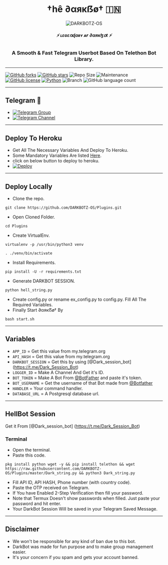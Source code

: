 <h1 align="center">
  <b>†hê ∂αякẞø† 🇮🇳</b>
</h1>

<p align="center">
  <img src="https://telegra.ph/file/fd93f6309369694e71644.jpg" alt="DARKBOTZ-OS">
</p>

<h6 align="center">
  <b>⚡ ʟɛɢɛռɖaʀʏ ᴀғ ∂αякɮօt ⚡</b>
</h6>

<h3 align="center">
  <b>A Smooth & Fast Telegram Userbot Based On Telethon Bot Library.</b>
</h3>

------
[![GitHub forks](https://img.shields.io/github/forks/DARKBOTZ-OS/darkbot?&style=flat-square&logo=github)](https://github.com/DARKBOTZ-OS/darkbot/fork)
[![GitHub stars](https://img.shields.io/github/stars/DARKBOTZ-OS/darkbot?&style=flat-square&logo=github)](https://github.com/DARKBOTZ-OS/darkbot/stargazers)
![Repo Size](https://img.shields.io/github/repo-size/DARKBOTZ-OS/darkbot?&style=flat-square&logo=github)
![Maintenance](https://img.shields.io/badge/Maintained%3F-yes-green?&style=flat-square)
[![GitHub license](https://img.shields.io/github/license/DARKBOTZ-OS/darkbot?&style=flat-square&logo=github)](https://github.com/DARKBOTZ-OS/darkbot/blob/master/LICENSE)
[![Python](https://img.shields.io/badge/Python-v3.9-blue)](https://www.python.org/)
![Branch](https://img.shields.io/badge/Branch-Master-orange)
![GitHub language count](https://img.shields.io/github/languages/count/DARKBOTZ-OS/darkBot?color=Pink&label=Language&style=flat-square)

------
## Telegram 🏪
- [![Telegram Group](https://img.shields.io/badge/Telegram-Group-brightgreen)](https://t.me/DarkBot_Support)
- [![Telegram Channel](https://img.shields.io/badge/Telegram-Channel-brightgreen)](https://t.me/itz_dark_userbot)

------
## Deploy To Heroku
- Get All The Necessary Variables And Deploy To Heroku.
- Some Mandatory Variables Are listed [Here](#Variables).
- click on below button to deploy to heroku.
- [![Deploy](https://www.herokucdn.com/deploy/button.svg)](https://heroku.com/deploy?template=https://github.com/DARKBOTZ-OS/darkbot.git)

------
## Deploy Locally

- Clone the repo. 

`git clone https://github.com/DARKBOTZ-OS/Plugins.git`
- Open Cloned Folder.

`cd Plugins`
- Create VirtualEnv.

`virtualenv -p /usr/bin/python3 venv`

`. ./venv/bin/activate`
- Install Requirements.

`pip install -U -r requirements.txt`
- Generate DARKBOT SESSION.

`python hell_string.py`
- Create config.py or rename ex_config.py to config.py. Fill All The Required Variables.
- Finally Start ∂αякẞø† By

`bash start.sh`

------
## Variables

- `APP_ID`  =  Get this value from my.telegram.org
- `API_HASH`  =  Get this value from my.telegram.org
- `DARKBOT_SESSION`  =  Get this by using [@Dark_session_bot] (https://t.me/Dark_Session_Bot)
- `LOGGER_ID`  =  Make A Channel And Get it's ID.
- `BOT_TOKEN`  =  Make A Bot From [@BotFather](https://t.me/botfather) and paste it's token.
- `BOT_USERNAME`  =  Get the username of that Bot made from [@Botfather](https://t.me/botfather)
- `HANDLER`  =  Your command handler.
- `DATABASE_URL`  =  A Postgresql database url.

------
## HellBot Session

Get it From [@Dark_session_bot] (https://t.me/Dark_Session_Bot)

### Terminal
- Open the terminal.
- Paste this code.

`pkg install python wget -y && pip install telethon && wget https://raw.githubusercontent.com/DARKBOTZ-OS/Plugins/master/Dark_string.py && python3 Dark_string.py`
- Fill API ID, API HASH, Phone number (with country code).
- Paste the OTP received on Telegram.
- If You have Enabled 2-Step Verification then fill your password.
- Note that Termux Doesn't show passwords when filled. Just paste your password and hit enter.
- Your DarkBot Session Will be saved in your Telegram Saved Message.

------
## Disclaimer
- We won't be responsible for any kind of ban due to this bot.
- DarkBot was made for fun purpose and to make group management easier.
- It's your concern if you spam and gets your account banned.

